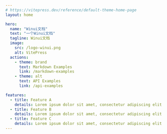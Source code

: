 ```yaml
---
# https://vitepress.dev/reference/default-theme-home-page
layout: home

hero:
  name: "Winui文档"
  text: "一个Winui文档"
  tagline: Winui文档
  image:
    src: /logo-winui.png
    alt: VitePress
  actions:
    - theme: brand
      text: Markdown Examples
      link: /markdown-examples
    - theme: alt
      text: API Examples
      link: /api-examples

features:
  - title: Feature A
    details: Lorem ipsum dolor sit amet, consectetur adipiscing elit
  - title: Feature B
    details: Lorem ipsum dolor sit amet, consectetur adipiscing elit
  - title: Feature C
    details: Lorem ipsum dolor sit amet, consectetur adipiscing elit
---
```


